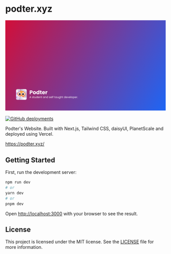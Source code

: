 # podter.xyz

![A student and self taught developer from Thailand.](public/og-bg.png)

[![GitHub deployments](https://img.shields.io/github/deployments/Podter/podter.xyz/Production?label=vercel&logo=vercel&logoColor=white&style=for-the-badge)](https://podter.xyz/)

Podter's Website. Built with Next.js, Tailwind CSS, daisyUI, PlanetScale and deployed using Vercel.

https://podter.xyz/

## Getting Started

First, run the development server:

```bash
npm run dev
# or
yarn dev
# or
pnpm dev
```

Open [http://localhost:3000](http://localhost:3000) with your browser to see the result.

## License

This project is licensed under the MIT license. See the [LICENSE](LICENSE) file for more information.
